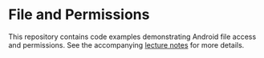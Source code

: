 # File and Permissions

This repository contains code examples demonstrating Android file access and permissions. See the accompanying [lecture notes](https://info448.github.io/files-and-permissions.html) for more details.